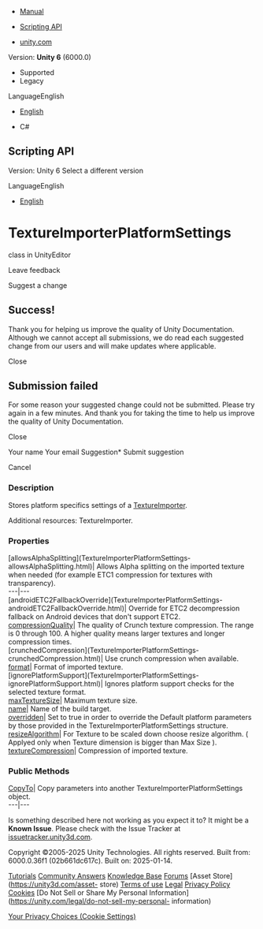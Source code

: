 [ ]()

  * [Manual](../Manual/index.html)
  * [Scripting API](../ScriptReference/index.html)

  * [unity.com](https://unity.com/)

Version: **Unity 6** (6000.0)

  * Supported
  * Legacy

LanguageEnglish

  * [English]()

  * C#

[ ](https://docs.unity3d.com)

## Scripting API

Version: Unity 6 Select a different version

LanguageEnglish

  * [English]()

# TextureImporterPlatformSettings

class in UnityEditor

Leave feedback

Suggest a change

## Success!

Thank you for helping us improve the quality of Unity Documentation. Although
we cannot accept all submissions, we do read each suggested change from our
users and will make updates where applicable.

Close

## Submission failed

For some reason your suggested change could not be submitted. Please <a>try
again</a> in a few minutes. And thank you for taking the time to help us
improve the quality of Unity Documentation.

Close

Your name Your email Suggestion* Submit suggestion

Cancel

[ ]()

### Description

Stores platform specifics settings of a
[TextureImporter](TextureImporter.html).

Additional resources: TextureImporter.

### Properties

[allowsAlphaSplitting](TextureImporterPlatformSettings-
allowsAlphaSplitting.html)| Allows Alpha splitting on the imported texture
when needed (for example ETC1 compression for textures with transparency).  
---|---  
[androidETC2FallbackOverride](TextureImporterPlatformSettings-
androidETC2FallbackOverride.html)| Override for ETC2 decompression fallback on
Android devices that don't support ETC2.  
[compressionQuality](TextureImporterPlatformSettings-compressionQuality.html)|
The quality of Crunch texture compression. The range is 0 through 100. A
higher quality means larger textures and longer compression times.  
[crunchedCompression](TextureImporterPlatformSettings-
crunchedCompression.html)| Use crunch compression when available.  
[format](TextureImporterPlatformSettings-format.html)| Format of imported
texture.  
[ignorePlatformSupport](TextureImporterPlatformSettings-
ignorePlatformSupport.html)| Ignores platform support checks for the selected
texture format.  
[maxTextureSize](TextureImporterPlatformSettings-maxTextureSize.html)| Maximum
texture size.  
[name](TextureImporterPlatformSettings-name.html)| Name of the build target.  
[overridden](TextureImporterPlatformSettings-overridden.html)| Set to true in
order to override the Default platform parameters by those provided in the
TextureImporterPlatformSettings structure.  
[resizeAlgorithm](TextureImporterPlatformSettings-resizeAlgorithm.html)| For
Texture to be scaled down choose resize algorithm. ( Applyed only when Texture
dimension is bigger than Max Size ).  
[textureCompression](TextureImporterPlatformSettings-textureCompression.html)|
Compression of imported texture.  
  
### Public Methods

[CopyTo](TextureImporterPlatformSettings.CopyTo.html)| Copy parameters into
another TextureImporterPlatformSettings object.  
---|---  
  
Is something described here not working as you expect it to? It might be a
**Known Issue**. Please check with the Issue Tracker at
[issuetracker.unity3d.com](https://issuetracker.unity3d.com).

Copyright ©2005-2025 Unity Technologies. All rights reserved. Built from:
6000.0.36f1 (02b661dc617c). Built on: 2025-01-14.

[Tutorials](https://unity3d.com/learn) [Community
Answers](https://answers.unity3d.com) [Knowledge
Base](https://support.unity3d.com/hc/en-us)
[Forums](https://forum.unity3d.com) [Asset Store](https://unity3d.com/asset-
store) [Terms of use](https://docs.unity3d.com/Manual/TermsOfUse.html)
[Legal](https://unity.com/legal) [Privacy
Policy](https://unity.com/legal/privacy-policy)
[Cookies](https://unity.com/legal/cookie-policy) [Do Not Sell or Share My
Personal Information](https://unity.com/legal/do-not-sell-my-personal-
information)

[Your Privacy Choices (Cookie Settings)](javascript:void\(0\);)


